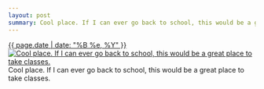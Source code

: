 ```yaml
---
layout: post
summary: Cool place. If I can ever go back to school, this would be a great place to take classes.
---
```


<p>
  <time><a href="/352">{{ page.date | date: "%B %e, %Y" }}</a></time>
  <a href="/352"><img src="{{ site.assets_url }}/352-640.jpg" srcset="{{ site.assets_url }}/352-1280.jpg 1280w, {{ site.assets_url }}/352-960.jpg 960w, {{ site.assets_url }}/352-640.jpg 640w, {{ site.assets_url }}/352-320.jpg 320w" sizes="(min-width: 700px) 50vw, calc(100vw - 2rem)" alt="Cool place. If I can ever go back to school, this would be a great place to take classes." /></a>
  <span>Cool place. If I can ever go back to school, this would be a great place to take classes.</span>
</p>
